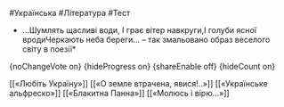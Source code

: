 #Українська #Література #Тест

* ...Шумлять щасливі води, І грає вітер навкруги,І голуби ясної вродиЧеркають неба береги... – так змальовано образ веселого світу в поезії*

{noChangeVote on}
{hideProgress on}
{shareEnable off}
{hideCount on}

[[«Любіть Україну»]]
[[«О земле втрачена, явися!..»]]
[[«Українське альфреско»]]
[[«Блакитна Панна»]]
[[«Молюсь і вірю...»]]

